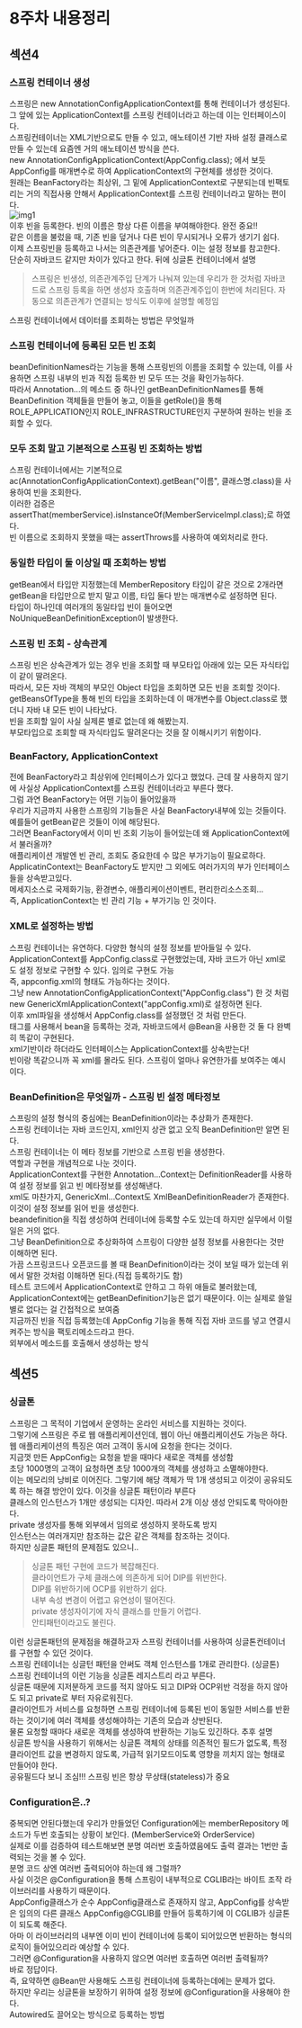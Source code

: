 # 8주차 내용정리  

## 섹션4  
### 스프링 컨테이너 생성  
스프링은 new AnnotationConfigApplicationContext를 통해 컨테이너가 생성된다.  
그 앞에 있는 ApplicationContext를 스프링 컨테이너라고 하는데 이는 인터페이스이다.  
스프링컨테이너는 XML기반으로도 만들 수 있고, 애노테이션 기반 자바 설정 클래스로 만들 수 있는데 요즘엔 거의 애노테이션 방식을 쓴다.  
new AnnotationConfigApplicationContext(AppConfig.class); 에서 보듯  
AppConfig를 매개변수로 하여 ApplicationContext의 구현체를 생성한 것이다.  
원래는 BeanFactory라는 최상위, 그 밑에 ApplicationContext로 구분되는데 빈팩토리는 거의 직접사용 안해서 ApplicationContext를 스프링 컨테이너라고 말하는 편이다.  
![img1](https://user-images.githubusercontent.com/108540812/218229218-b7b597c9-c3fc-4536-ad63-ad55d662686f.png)  
이후 빈을 등록한다. 빈의 이름은 항상 다른 이름을 부여해야한다. 완전 중요!!  
같은 이름을 불렀을 때, 기존 빈을 덮거나 다른 빈이 무시되거나 오류가 생기기 쉽다.  
이제 스프링빈을 등록하고 나서는 의존관계를 넣어준다. 이는 설정 정보를 참고한다.  
단순히 자바코드 같지만 차이가 있다고 한다. 뒤에 싱글톤 컨테이너에서 설명  
> 스프링은 빈생성, 의존관계주입 단계가 나눠져 있는데 우리가 한 것처럼 자바코드로 스프링 등록을 하면 생성자 호출하며 의존관계주입이 한번에 처리된다. 자동으로 의존관계가 연결되는 방식도 이후에 설명할 예정임

스프링 컨테이너에서 데이터를 조회하는 방법은 무엇일까  

### 스프링 컨테이너에 등록된 모든 빈 조회  
beanDefinitionNames라는 기능을 통해 스프링빈의 이름을 조회할 수 있는데, 이를 사용하면 스프링 내부의 빈과 직접 등록한 빈 모두 뜨는 것을 확인가능하다.  
따라서 Annotation...의 메소드 중 하나인 getBeanDefinitionNames를 통해 BeanDefinition 객체들을 만들어 놓고, 이들을 getRole()을 통해 ROLE_APPLICATION인지 ROLE_INFRASTRUCTURE인지 구분하여 원하는 빈을 조회할 수 있다.  

### 모두 조회 말고 기본적으로 스프링 빈 조회하는 방법  
스프링 컨테이너에서는 기본적으로 ac(AnnotationConfigApplicationContext).getBean("이름", 클래스명.class)을 사용하여 빈을 조회한다.  
이러한 검증은 assertThat(memberService).isInstanceOf(MemberServiceImpl.class);로 하였다.  
빈 이름으로 조회하지 못했을 때는 assertThrows를 사용하여 예외처리로 한다.  

### 동일한 타입이 둘 이상일 때 조회하는 방법  
getBean에서 타입만 지정했는데 MemberRepository 타입이 같은 것으로 2개라면  
getBean을 타입만으로 받지 말고 이름, 타입 둘다 받는 매개변수로 설정하면 된다.  
타입이 하나인데 여러개의 동일타입 빈이 들어오면 NoUniqueBeanDefinitionException이 발생한다.  

### 스프링 빈 조회 - 상속관계  
스프링 빈은 상속관계가 있는 경우 빈을 조회할 때 부모타입 아래에 있는 모든 자식타입이 같이 딸려온다.  
따라서, 모든 자바 객체의 부모인 Object 타입을 조회하면 모든 빈을 조회할 것이다.  
getBeansOfType을 통해 빈의 타입을 조회하는데 이 매개변수를 Object.class로 했더니 자바 내 모든 빈이 나타났다.  
빈을 조회할 일이 사실 실제론 별로 없는데 왜 해봤는지.  
부모타입으로 조회할 때 자식타입도 딸려온다는 것을 잘 이해시키기 위함이다.  

### BeanFactory, ApplicationContext  
전에 BeanFactory라고 최상위에 인터페이스가 있다고 했었다. 근데 잘 사용하지 않기에 사실상 ApplicationContext를 스프링 컨테이너라고 부른다 했다.  
그럼 과연 BeanFactory는 어떤 기능이 들어있을까  
우리가 지금까지 사용한 스프링의 기능들은 사실 BeanFactory내부에 있는 것들이다.  
예를들어 getBean같은 것들이 이에 해당된다.  
그러면 BeanFactory에서 이미 빈 조회 기능이 들어있는데 왜 ApplicationContext에서 불러올까?  
애플리케이션 개발엔 빈 관리, 조회도 중요한데 수 많은 부가기능이 필요로하다.  
ApplicatinContext는 BeanFactory도 받지만 그 외에도 여러가지의 부가 인터페이스들을 상속받고있다.  
메세지소스로 국제화기능, 환경변수, 애플리케이션이벤트, 편리한리소스조회...  
즉, ApplicationContext는 빈 관리 기능 + 부가기능 인 것이다.  

### XML로 설정하는 방법  
스프링 컨테이너는 유연하다. 다양한 형식의 설정 정보를 받아들일 수 있다.  
ApplicationContext를 AppConfig.class로 구현했었는데, 자바 코드가 아닌 xml로도 설정 정보로 구현할 수 있다. 임의로 구현도 가능  
즉, appconfig.xml의 형태도 가능하다는 것이다.  
그냥 new AnnotationConfigApplicationContext("AppConfig.class") 한 것 처럼 new GenericXmlApplicationContext("appConfig.xml)로 설정하면 된다.  
이후 xml파일을 생성해서 AppConfig.class를 설정했던 것 처럼 만든다.  
태그를 사용해서 bean을 등록하는 것과, 자바코드에서 @Bean을 사용한 것 둘 다 완벽히 똑같이 구현된다.  
xml기반이라 하더라도 인터페이스는 ApplicationContext를 상속받는다!  
빈이랑 똑같으니까 꼭 xml를 몰라도 된다. 스프링이 얼마나 유연한가를 보여주는 예시이다.  

### BeanDefinition은 무엇일까 - 스프링 빈 설정 메타정보  
스프링의 설정 형식의 중심에는 BeanDefinition이라는 추상화가 존재한다.  
스프링 컨테이너는 자바 코드인지, xml인지 상관 없고 오직 BeanDefinition만 알면 된다.  
스프링 컨테이너는 이 메타 정보를 기반으로 스프링 빈을 생성한다.  
역할과 구현을 개념적으로 나눈 것이다.  
ApplicationContext를 구현한 Annotation...Context는 DefinitionReader를 사용하여 설정 정보를 읽고 빈 메타정보를 생성해낸다.  
xml도 마찬가지, GenericXml...Context도 XmlBeanDefinitionReader가 존재한다. 이것이 설정 정보를 읽어 빈을 생성한다.  
beandefinition을 직접 생성하여 컨테이너에 등록할 수도 있는데 하지만 실무에서 이럴일은 거의 없다.  
그냥 BeanDefinition으로 추상화하여 스프링이 다양한 설정 정보를 사용한다는 것만 이해하면 된다.  
가끔 스프링코드나 오픈코드를 볼 때 BeanDefinition이라는 것이 보일 때가 있는데 위에서 말한 것처럼 이해하면 된다.(직접 등록하기도 함)  
테스트 코드에서 ApplicationContext로 안하고 그 하위 애들로 불러왔는데, ApplicationContext에는 getBeanDefinition기능은 없기 때문이다. 이는 실제로 쓸일 별로 없다는 걸 간접적으로 보여줌  
지금까진 빈을 직접 등록했는데 AppConfig 기능을 통해 직접 자바 코드를 넣고 연결시켜주는 방식을 팩토리메소드라고 한다.  
외부에서 메소드를 호출해서 생성하는 방식  

## 섹션5  
### 싱글톤
스프링은 그 목적이 기업에서 운영하는 온라인 서비스를 지원하는 것이다.  
그렇기에 스프링은 주로 웹 애플리케이션인데, 웹이 아닌 애플리케이션도 가능은 하다.  
웹 애플리케이션의 특징은 여러 고객이 동시에 요청을 한다는 것이다.  
지금껏 만든 AppConfig는 요청을 받을 때마다 새로운 객체를 생성함  
초당 1000명의 고객이 요청하면 초당 1000개의 객체를 생성하고 소멸해야한다.  
이는 메모리의 낭비로 이어진다. 그렇기에 해당 객체가 딱 1개 생성되고 이것이 공유되도록 하는 해결 방안이 있다. 이것을 싱글톤 패턴이라 부른다  
클래스의 인스턴스가 1개만 생성되는 디자인. 따라서 2개 이상 생성 안되도록 막아야한다.  
private 생성자를 통해 외부에서 임의로 생성하지 못하도록 방지  
인스턴스는 여러개지만 참조하는 값은 같은 객체를 참조하는 것이다.  
하지만 싱글톤 패턴의 문제점도 있으니..  
> 싱글톤 패턴 구현에 코드가 복잡해진다.  
클라이언트가 구체 클래스에 의존하게 되어 DIP를 위반한다.  
DIP를 위반하기에 OCP를 위반하기 쉽다.  
내부 속성 변경이 어렵고 유연성이 떨어진다.  
private 생성자이기에 자식 클래스를 만들기 어렵다.  
안티패턴이라고도 불린다.

이런 싱글톤패턴의 문제점을 해결하고자 스프링 컨테이너를 사용하여 싱글톤컨테이너를 구현할 수 있던 것이다.  
스프링 컨테이너는 싱글턴 패턴을 안써도 객체 인스턴스를 1개로 관리한다. (싱글톤)  
스프링 컨테이너의 이런 기능을 싱글톤 레지스트리 라고 부른다.  
싱글톤 때문에 지저분하게 코드를 적지 않아도 되고 DIP와 OCP위반 걱정을 하지 않아도 되고 private로 부터 자유로워진다.  
클라이언트가 서비스를 요청하면 스프링 컨테이너에 등록된 빈이 동일한 서비스를 반환하는 것이기에 여러 객체를 생성해야하는 기존의 모습과 상반된다.  
물론 요청할 때마다 새로운 객체를 생성하여 반환하는 기능도 있긴하다. 추후 설명  
싱글톤 방식을 사용하기 위해서는 싱글톤 객체의 상태를 의존적인 필드가 없도록, 특정 클라이언트 값을 변경하지 않도록, 가급적 읽기모드이도록 영향을 끼치지 않는 형태로 만들어야 한다.  
공유필드다 보니 조심!!! 스프링 빈은 항상 무상태(stateless)가 중요  

### Configuration은..?  
중복되면 안된다했는데 우리가 만들었던 Configuration에는 memberRepository 메소드가 두번 호출되는 상황이 보인다. (MemberService와 OrderService)  
실제로 이를 검증하여 테스트해보면 분명 여러번 호출하였음에도 출력 결과는 1번만 출력되는 것을 볼 수 있다.  
분명 코드 상엔 여러번 출력되어야 하는데 왜 그럴까?  
사실 이것은 @Configuration을 통해 스프링이 내부적으로 CGLIB라는 바이트 조작 라이브러리를 사용하기 때문이다.  
AppConfig클래스가 순수 AppConfig클래스로 존재하지 않고, AppConfig를 상속받은 임의의 다른 클래스 AppConfig@CGLIB를 만들어 등록하기에 이 CGLIB가 싱글톤이 되도록 해준다.  
아마 이 라이브러리의 내부엔 이미 빈이 컨테이너에 등록이 되어있으면 반환하는 형식의 로직이 들어있으리라 예상할 수 있다.  
그러면 @Configuration을 사용하지 않으면 여러번 호출하면 여러번 출력될까?  
바로 정답이다.  
즉, 요약하면 @Bean만 사용해도 스프링 컨테이너에 등록하는데에는 문제가 없다.  
하지만 우리는 싱글톤을 보장하기 위하여 설정 정보에 @Configuration을 사용해야 한다.  
Autowired도 끌어오는 방식으로 등록하는 방법  

